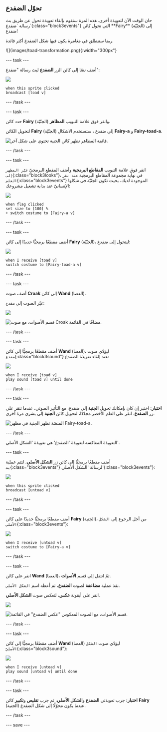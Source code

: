 ## تحوّل الضفدع

<div style="display: flex; flex-wrap: wrap">
<div style="flex-basis: 200px; flex-grow: 1; margin-right: 15px;">
حان الوقت الآن لتعويذة أخرى. هذه المرة ستقوم بإلقاء تعويذة تحول عن طريق بث رسالة `ضفدع`{:class="block3events"} التي تحول كائن **Fairy** (الجنّيّة) إلى ضفدع! 

ربما ستنطلق في مغامرة يكون فيها شكل الضفدع أكثر فائدة.
</div>
<div>
![](images/toad-transformation.png){:width="300px"}
</div>
</div>

--- task ---

أضف نصًا إلى كائن الزر **الضفدع** لبث رسالة "ضفدع":

![](images/toad-icon.png)

```blocks3 
when this sprite clicked
broadcast [toad v]
```

--- /task ---

--- task ---

حدد كائن **Fairy** (الجنّيّة) وانقر فوق علامة التبويب **المظاهر**.

لتحويل الكائن **Fairy** (الجنّيّة) إلى ضفدع ، ستستخدم الاشكال **Fairy-a** و **Fairy-toad-a**.

![قائمة المظاهر تظهر كائن الجنية تحتوي على شكل آخر.](images/toad-costume-added.png)

--- /task ---

--- task ---

انقر فوق علامة التبويب **المقاطع البرمجية** وأضف المقطع البرمجيّ `غيّر المظهر إلى`{:class="block3looks"}، في نهاية مجموعة المقاطع البرمجية `عند نقر العلم`{:class="block3events"} الموجودة لديك، بحيث تكون الجنّيّة في شكلها الإنسانيّ عند بداية تشغيل مشروعك:

![](images/fairy-icon.png)

```blocks3
when flag clicked
set size to [100] %
+ switch costume to [Fairy-a v]
```

--- /task ---

--- task ---

أضف مقطعًا برمجيًّا جديدًا إلى كائن **Fairy** (الجنّيّة)، ليتحول إلى ضفدع:

![](images/fairy-icon.png)

```blocks3  
when I receive [toad v]
switch costume to [Fairy-toad-a v]
```

--- /task ---

--- task ---

أضف صوت **Croak** إلى كائن **Wand** (العصا).

غيّر الصوت إلى `ضفدع`:

![](images/wand-sprite-icon.png)

![قسم الأصوات، مع صوت Croak مضافًا في القائمة.](images/croak-sound-added.png)

--- /task ---

--- task ---

أضف مقطعًا برمجيًّا إلى كائن **Wand** (العصا)، ليؤدّي صوت `ضفدع`{:class="block3sound"} عند إلقاء تعويذة الضفدع:

![](images/wand-sprite-icon.png)

```blocks3  
when I receive [toad v]
play sound [toad v] until done
```

--- /task ---

--- task ---

**اختبار:** اختبر إن كان بإمكانك تحويل **الجنية** إلى ضفدع، مع التأثير الصوتي، عندما تنقر على زر **الضفدع**. انقر على العلم الأخضر مجدّدًا، لتحويل كائن **الجنية** إلى بشري مرة أخرى.

![المنصّة تظهر الجنية في مظهر Fairy-toad-a.](images/toad-transformation.png)

--- /task ---

التعويذة المعاكسة لتعويذة 'الضفدع' هي تعويذة 'الشكل الأصلي'.

--- task ---

أضف مقطعًا برمجيًّا إلى كائن زر **الشكل الأصلي**، لتتم عملية `بث`{:class="block3events"} لرسالة 'الشكل الأصلي'{:class="block3events"}:

![](images/untoad-icon.png)

```blocks3 
when this sprite clicked
broadcast [untoad v]
```

--- /task ---

--- task ---

أضف مقطعًا برمجيًّا جديدًا على كائن **Fairy** (الجنية)، من أجل الرجوع إلى `الشكل الأصلي`{:class="block3events"}:

![](images/fairy-icon.png)

```blocks3  
when I receive [untoad v]
switch costume to [Fairy-a v]
```

--- /task ---

--- task ---

انقر على كائن **Wand** (العصا)، ثمّ انتقل إلى قسم **الأصوات**.

نفذ عملية **مضاعفة** لصوت **الضفدع**، ثم أعطه اسم `الشكل الأصلي`.

انقر على أيقونة **عكس**، لتعكس صوت **الشكل الأصلي**.

![](images/wand-sprite-icon.png)

![قسم الأصوات، مع الصوت المعكوس "عكس الضفدع" في القائمة.](images/untoad-sound.png)

--- /task ---

--- task ---

أضف مقطعًا برمجيًّا إلى كائن **Wand** (العصا) ليؤدّي صوت `الشكل الأصليّ`{:class="block3sound"}:

![](images/wand-sprite-icon.png)

```blocks3  
when I receive [untoad v]
play sound [untoad v] until done
```

--- /task ---

--- task ---

**اختبار:** جرب تعويذتي **الضفدع** و**الشكل الأصلي**، ثم جرب **تقليص** و**تكبير** كائن **Fairy** (الجنية) عندما يكون محوّلًا إلى شكل الضفدع.

--- /task ---

--- save ---
